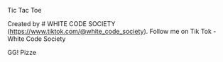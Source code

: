 Tic Tac Toe

Created by # WHITE CODE SOCIETY (https://www.tiktok.com/@white_code_society). 
Follow me on Tik Tok - White Code Society

GG! 
Pizze
